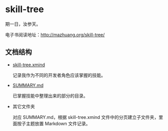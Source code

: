 # skill-tree

期一日，汝参天。

电子书阅读地址：<http://mazhuang.org/skill-tree/>

## 文档结构

* [skill-tree.xmind](./skill-tree.xmind)

  记录我作为不同的开发者角色应该掌握的技能。

* [SUMMARY.md](./SUMMARY.md)

  已掌握技能中整理出来的部分的目录。

* 其它文件夹

  对应 SUMMARY.md，根据 skill-tree.xmind 文件中的分页建立子文件夹，里面按子主题放置 Markdown 文件记录。
